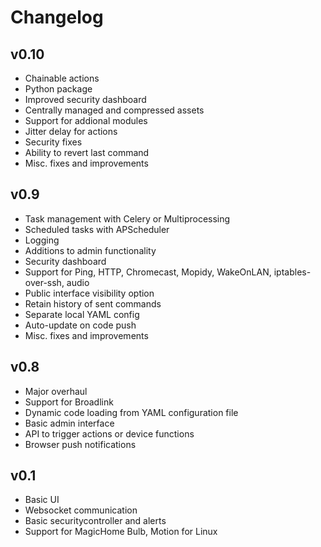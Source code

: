 # Changelog
## v0.10
* Chainable actions
* Python package
* Improved security dashboard
* Centrally managed and compressed assets
* Support for addional modules
* Jitter delay for actions
* Security fixes
* Ability to revert last command
* Misc. fixes and improvements
## v0.9
* Task management with Celery or Multiprocessing
* Scheduled tasks with APScheduler
* Logging
* Additions to admin functionality
* Security dashboard
* Support for Ping, HTTP, Chromecast, Mopidy, WakeOnLAN, iptables-over-ssh, audio
* Public interface visibility option
* Retain history of sent commands
* Separate local YAML config
* Auto-update on code push
* Misc. fixes and improvements
## v0.8
* Major overhaul
* Support for Broadlink
* Dynamic code loading from YAML configuration file
* Basic admin interface
* API to trigger actions or device functions
* Browser push notifications
## v0.1
* Basic UI
* Websocket communication
* Basic securitycontroller and alerts
* Support for MagicHome Bulb, Motion for Linux